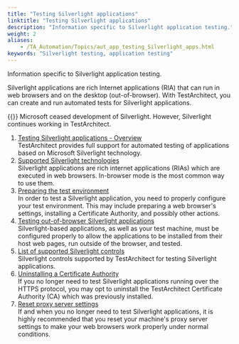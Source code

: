 ```yaml
--- 
title: "Testing Silverlight applications"
linktitle: "Testing Silverlight applications"
description: "Information specific to Silverlight application testing."
weight: 2
aliases: 
    - /TA_Automation/Topics/aut_app_testing_Silverlight_apps.html
keywords: "Silverlight testing, application testing"
---
```


Information specific to Silverlight application testing.

Silverlight applications are rich Internet applications \(RIA\) that can run in web browsers and on the desktop \(out-of-browser\). With TestArchitect, you can create and run automated tests for Silverlight applications.

{{<warning>}} Microsoft ceased development of Silverlight. However, Silverlight continues working in TestArchitect.

1.  [Testing Silverlight applications - Overview](/automation-guide/application-testing/testing-web-and-ria-applications/testing-silverlight-applications/about)  
TestArchitect provides full support for automated testing of applications based on Microsoft Silverlight technology.
2.  [Supported Silverlight technologies](/automation-guide/application-testing/testing-web-and-ria-applications/testing-silverlight-applications/supported-silverlight-technologies)  
Silverlight applications are rich internet applications \(RIAs\) which are executed in web browsers. In-browser mode is the most common way to use them.
3.  [Preparing the test environment](/automation-guide/application-testing/testing-web-and-ria-applications/testing-silverlight-applications/preparing-the-test-environment/)  
In order to test a Silverlight application, you need to properly configure your test environment. This may include preparing a web browser's settings, installing a Certificate Authority, and possibly other actions.
4.  [Testing out-of-browser Silverlight applications](/automation-guide/application-testing/testing-web-and-ria-applications/testing-silverlight-applications/testing-out-of-browser-applications)  
Silverlight-based applications, as well as your test machine, must be configured properly to allow the applications to be installed from their host web pages, run outside of the browser, and tested.
5.  [List of supported Silverlight controls](/automation-guide/application-testing/testing-web-and-ria-applications/testing-silverlight-applications/list-of-supported-silverlight-controls)  
Silverlight controls supported by TestArchitect for testing Silverlight applications.
6.  [Uninstalling a Certificate Authority](/automation-guide/application-testing/testing-web-and-ria-applications/testing-silverlight-applications/uninstalling-a-certificate-authority)  
If you no longer need to test Silverlight applications running over the HTTPS protocol, you may opt to uninstall the TestArchitect Certificate Authority \(CA\) which was previously installed.
7.  [Reset proxy server settings](/automation-guide/application-testing/testing-web-and-ria-applications/testing-silverlight-applications/reset-proxy-server-settings)  
If and when you no longer need to test Silverlight applications, it is highly recommended that you reset your machine's proxy server settings to make your web browsers work properly under normal conditions.




